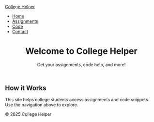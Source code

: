<!DOCTYPE html>
<html lang="en">
<head>
  <meta charset="UTF-8" />
  <meta name="viewport" content="width=device-width, initial-scale=1">
  <title>College Helper</title>
  <link href="https://cdn.jsdelivr.net/npm/bootstrap@5.3.3/dist/css/bootstrap.min.css" rel="stylesheet">
</head>
<body>

  <nav class="navbar navbar-expand-lg navbar-dark bg-primary">
    <div class="container">
      <a class="navbar-brand" href="#">College Helper</a>
      <div class="collapse navbar-collapse">
        <ul class="navbar-nav ms-auto">
          <li class="nav-item"><a class="nav-link" href="index.html">Home</a></li>
          <li class="nav-item"><a class="nav-link" href="assignments.html">Assignments</a></li>
          <li class="nav-item"><a class="nav-link" href="code.html">Code</a></li>
          <li class="nav-item"><a class="nav-link" href="contact.html">Contact</a></li>
        </ul>
      </div>
    </div>
  </nav>

  <header class="bg-light py-5 text-center">
    <div class="container">
      <h1 class="display-4">Welcome to College Helper</h1>
      <p class="lead">Get your assignments, code help, and more!</p>
    </div>
  </header>

  <main class="container my-5">
    <div class="card p-4 shadow-sm">
      <h2>How it Works</h2>
      <p>This site helps college students access assignments and code snippets. Use the navigation above to explore.</p>
    </div>
  </main>

  <footer class="bg-primary text-white text-center py-3">
    &copy; 2025 College Helper
  </footer>

</body>
</html>
